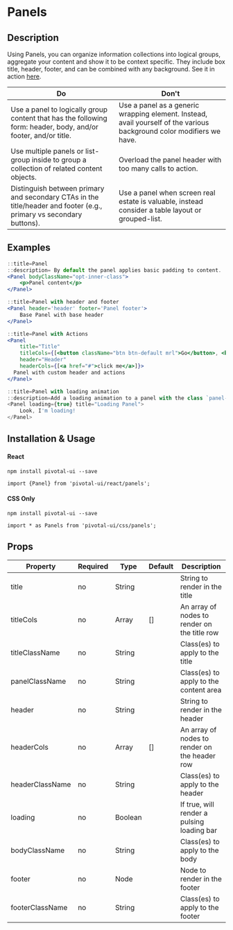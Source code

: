# Panels

## Description

Using Panels, you can organize information collections into logical groups, aggregate your content and show it to be context specific. They include box title, header, footer, and can be combined with any background. See it in action [here](https://pui-pivots.cfapps.io/).

Do        | Don't
----------|----------
Use a panel to logically group content that has the following form: header, body, and/or footer, and/or title. | Use a panel as a generic wrapping element. Instead, avail yourself of the various background color modifiers we have.
Use multiple panels or list-group inside to group a collection of related content objects. | Overload the panel header with too many calls to action.
Distinguish between primary and secondary CTAs in the title/header and footer (e.g., primary vs secondary buttons). | Use a panel when screen real estate is valuable, instead consider a table layout or grouped-list.

## Examples

```jsx
::title=Panel
::description= By default the panel applies basic padding to content.
<Panel bodyClassName="opt-inner-class">
    <p>Panel content</p>
</Panel>
```

```jsx
::title=Panel with header and footer
<Panel header='header' footer='Panel footer'>
    Base Panel with base header
</Panel>
```

```jsx
::title=Panel with Actions
<Panel
    title="Title"
    titleCols={[<button className="btn btn-default mrl">Go</button>, <button className="btn btn-default-alt">Stop</button>]}
    header="Header"
    headerCols={[<a href="#">click me</a>]}>
  Panel with custom header and actions
</Panel>
```

```jsx
::title=Panel with loading animation
::description=Add a loading animation to a panel with the class `panel-loading-indicator`. The animation is intended for panels that utilize panel-header and panel-body. This should be used when the content of the panel is being loaded asynchronously and you’d like to communicate to the user that their content is on the way.
<Panel loading={true} title="Loading Panel">
    Look, I'm loading!
</Panel>
```

## Installation & Usage

#### React
`npm install pivotal-ui --save`

`import {Panel} from 'pivotal-ui/react/panels';`

#### CSS Only
`npm install pivotal-ui --save`

`import * as Panels from 'pivotal-ui/css/panels';`

## Props

Property | Required | Type | Default | Description
---------|----------|------|---------|------------
title         | no | String                   | | String to render in the title
titleCols         | no | Array                   | [] | An array of nodes to render on the title row
titleClassName         | no | String                   | | Class(es) to apply to the title
panelClassName         | no | String                   | | Class(es) to apply to the content area
header         | no | String                   | | String to render in the header
headerCols         | no | Array                   | [] | An array of nodes to render on the header row
headerClassName         | no | String                   | | Class(es) to apply to the header
loading         | no | Boolean                   | | If true, will render a pulsing loading bar
bodyClassName         | no | String                   | | Class(es) to apply to the body
footer         | no | Node                   | | Node to render in the footer
footerClassName         | no | String                   | | Class(es) to apply to the footer
